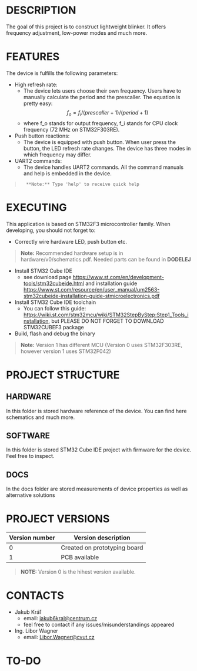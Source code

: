 # DESCRIPTION
The goal of this project is to construct lightweight blinker. It offers frequency adjustment, low-power modes and much more.
# FEATURES
The device is fulfills the following parameters:
- High refresh rate:
	- The device lets users choose their own frequency. Users have to manually calculate the period and the prescaller. The equation is pretty easy:  $$f_o = f_i / (prescaller + 1) / (period + 1)$$
	- where f_o stands for output frequency, f_i stands for CPU clock frequency (72 MHz on STM32F303RE).
- Push button reactions:
	- The device is equipped with push button. When user press the button, the LED refresh rate changes. The device has three modes in which frequency may differ.
- UART2 commands:
	- The device handles UART2 commands. All the command manuals and help is embedded in the device.
>		**Note:** Type 'help' to receive quick help
# EXECUTING
This application is based on STM32F3 microcontroller family. When developing, you should not forget to:
- Correctly wire hardware LED, push button etc.
>**Note:** Recommended hardware setup is in hardware/v0/schematics.pdf. Needed parts can be found in **DODELEJ**
- Install STM32 Cube IDE
	- see download page https://www.st.com/en/development-tools/stm32cubeide.html and installation guide https://www.st.com/resource/en/user_manual/um2563-stm32cubeide-installation-guide-stmicroelectronics.pdf
- Install STM32 Cube IDE toolchain
	- You can follow this guide: https://wiki.st.com/stm32mcu/wiki/STM32StepByStep:Step1_Tools_installation, but PLEASE DO NOT FORGET TO DOWNLOAD STM32CUBEF3 package
- Build, flash and debug the binary
> **Note:** Version 1 has different MCU (Version 0 uses STM32F303RE, however version 1 uses STM32F042)
# PROJECT STRUCTURE
## HARDWARE
In this folder is stored hardware reference of the device. You can find here schematics and much more.
## SOFTWARE
In this folder is stored STM32 Cube IDE project with firmware for the device. Feel free to inspect.
## DOCS
In the docs folder are stored measurements of device properties as well as alternative solutions
# PROJECT VERSIONS

| Version number | Version description          |
| -------------- | ---------------------------- |
| 0              | Created on prototyping board |
| 1              | PCB available                |
> **NOTE:** Version 0 is the hihest version available.
# CONTACTS
- Jakub Kráľ
	- email: jakub6kral@centrum.cz
	- feel free to contact if any issues/misunderstandings appeared
- Ing. Libor Wagner
	- email: Libor.Wagner@cvut.cz
# TO-DO